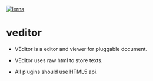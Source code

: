 [![lerna](https://img.shields.io/badge/maintained%20with-lerna-cc00ff.svg)](https://lernajs.io/)

# veditor

- VEditor is a editor and viewer for pluggable document.

- VEditor uses raw html to store texts.

- All plugins should use HTML5 api.


